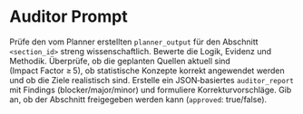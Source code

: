 # Auditor Prompt

Prüfe den vom Planner erstellten `planner_output` für den Abschnitt `<section_id>` streng wissenschaftlich. Bewerte die Logik, Evidenz und Methodik. Überprüfe, ob die geplanten Quellen aktuell sind (Impact Factor ≥ 5), ob statistische Konzepte korrekt angewendet werden und ob die Ziele realistisch sind. Erstelle ein JSON‑basiertes `auditor_report` mit Findings (blocker/major/minor) und formuliere Korrekturvorschläge. Gib an, ob der Abschnitt freigegeben werden kann (`approved`: true/false).